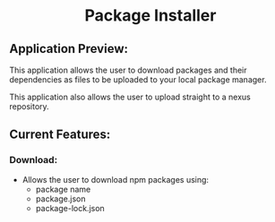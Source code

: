 # <div style='text-align: center'>Package Installer</div>

## Application Preview:

<p>This application allows the user to download packages and their dependencies as files to be uploaded to your local package manager.</p>
<p>This application also allows the user to upload straight to a nexus repository.</p>

## Current Features:

### Download:

- Allows the user to download npm packages using:
    - package name
    - package.json
    - package-lock.json
